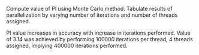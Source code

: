 Compute value of PI using Monte Carlo method. 
Tabulate results of parallelization by varying number of iterations and number of threads assigned.

PI value increases in accuracy with increase in iterations performed.
Value of 3.14 was achieved by performing 100000 iterations per thread, 4 threads assigned, implying 400000 iterations performed.
